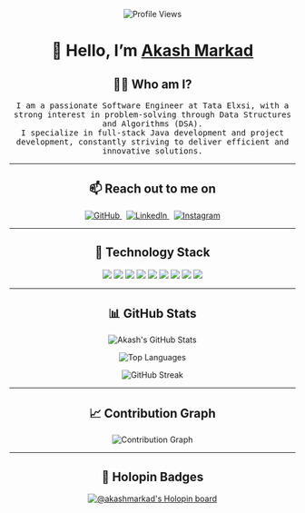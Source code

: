 <!-- AkashMarkad/AkashMarkad is a ✨ special ✨ repository because its `README.md` appears on your GitHub profile. -->

<p align="center">
  <img src="https://komarev.com/ghpvc/?username=AkashMarkad&color=brightgreen" alt="Profile Views" />
</p>

<h1 align="center">👋 Hello, I’m <a href="https://github.com/AkashMarkad">Akash Markad</a></h1>

<h2 align="center">👨‍💻 Who am I?</h2>

<p align="center">
  <samp>
    I am a passionate Software Engineer at Tata Elxsi, with a strong interest in problem-solving through Data Structures and Algorithms (DSA).<br />
    I specialize in full-stack Java development and project development, constantly striving to deliver efficient and innovative solutions.
  </samp>
</p>

---

<h2 align="center">📫 Reach out to me on</h2>

<p align="center">
  <a href="https://github.com/AkashMarkad" target="_blank">
    <img src="https://img.shields.io/badge/GitHub-181717?style=for-the-badge&logo=github&logoColor=white" alt="GitHub" />
  </a>&nbsp;
  <a href="https://www.linkedin.com/in/akash-markad-7218b4195/" target="_blank">
    <img src="https://img.shields.io/badge/LinkedIn-0A66C2?style=for-the-badge&logo=linkedin&logoColor=white" alt="LinkedIn" />
  </a>&nbsp;
  <a href="https://www.instagram.com/akash_markad_001/" target="_blank">
    <img src="https://img.shields.io/badge/Instagram-E4405F?style=for-the-badge&logo=instagram&logoColor=white" alt="Instagram" />
  </a>
</p>

---

<h2 align="center">🚀 Technology Stack</h2>

<p align="center">
  <img src="https://img.shields.io/badge/Java-%2342853D.svg?&style=for-the-badge&logo=java&logoColor=white" />
  <img src="https://img.shields.io/badge/Spring_Boot-%2342853D.svg?&style=for-the-badge&logo=spring-boot&logoColor=white" />
  <img src="https://img.shields.io/badge/Node.js-%2343853D.svg?&style=for-the-badge&logo=node.js&logoColor=white" />
  <img src="https://img.shields.io/badge/Express-%2342853D.svg?&style=for-the-badge&logo=express&logoColor=white" />
  <img src="https://img.shields.io/badge/HTML5-%2343853D.svg?&style=for-the-badge&logo=html5&logoColor=white" />
  <img src="https://img.shields.io/badge/CSS3-%2343853D.svg?&style=for-the-badge&logo=css3&logoColor=white" />
  <img src="https://img.shields.io/badge/JavaScript-%2343853D.svg?&style=for-the-badge&logo=javascript&logoColor=white" />
  <img src="https://img.shields.io/badge/Python-%2342853D.svg?&style=for-the-badge&logo=python&logoColor=white" />
  <img src="https://img.shields.io/badge/MongoDB-%2342853D.svg?&style=for-the-badge&logo=mongodb&logoColor=white" />
</p>

---

<h2 align="center">📊 GitHub Stats</h2>

<p align="center">
  <img src="https://github-readme-stats.vercel.app/api?username=AkashMarkad&count_private=true&show_icons=true&theme=tokyonight" alt="Akash's GitHub Stats" />
</p>

<p align="center">
  <img src="https://github-readme-stats.vercel.app/api/top-langs/?username=AkashMarkad&layout=compact&theme=react" alt="Top Languages" />
</p>

<p align="center">
  <img src="https://github-readme-streak-stats.herokuapp.com/?user=AkashMarkad&theme=tokyonight" alt="GitHub Streak" />
</p>

---

<h2 align="center">📈 Contribution Graph</h2>

<p align="center">
  <img src="https://activity-graph.herokuapp.com/graph?username=AkashMarkad&theme=dracula&layout=compact&title_color=FF69B4&hide_border=true&area=true" alt="Contribution Graph" />
</p>

---

<h2 align="center">🏅 Holopin Badges</h2>

<p align="center">
  <a href="https://holopin.io/@akashmarkad">
    <img src="https://holopin.io/api/user/board?user=akashmarkad" alt="@akashmarkad's Holopin board" />
  </a>
</p>
